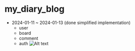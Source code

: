 # my_diary_blog

- 2024-01-11 ~ 2024-01-13 (done simplified implementation)
  - user
  - board
  - comment
  - auth
    ![Alt text](image.png)
